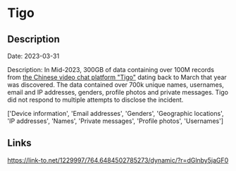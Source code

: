 # Tigo

## Description

Date: 2023-03-31

Description:
In Mid-2023, 300GB of data containing over 100M records from <a href="https://tigo.chat/" target="_blank" rel="noopener">the Chinese video chat platform &quot;Tigo&quot;</a> dating back to March that year was discovered. The data contained over 700k unique names, usernames, email and IP addresses, genders, profile photos and private messages. Tigo did not respond to multiple attempts to disclose the incident.


['Device information', 'Email addresses', 'Genders', 'Geographic locations', 'IP addresses', 'Names', 'Private messages', 'Profile photos', 'Usernames']

## Links

https://link-to.net/1229997/764.6484502785273/dynamic/?r=dGlnby5jaGF0